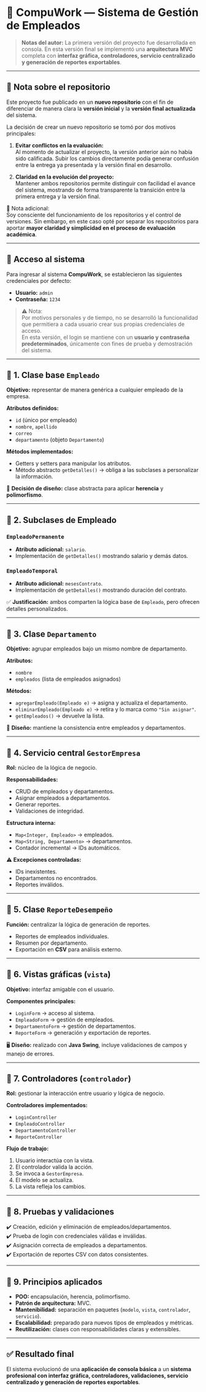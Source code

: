# 🚀 CompuWork — Sistema de Gestión de Empleados

> **Notas del autor:**
> La primera versión del proyecto fue desarrollada en consola.
> En esta versión final se implementó una **arquitectura MVC** completa con **interfaz gráfica, controladores, servicio centralizado y generación de reportes exportables**.


---

## 📌 Nota sobre el repositorio

Este proyecto fue publicado en un **nuevo repositorio** con el fin de diferenciar de manera clara la **versión inicial** y la **versión final actualizada** del sistema.

La decisión de crear un nuevo repositorio se tomó por dos motivos principales:

1. **Evitar conflictos en la evaluación:**  
   Al momento de actualizar el proyecto, la versión anterior aún no había sido calificada. Subir los cambios directamente podía generar confusión entre la entrega ya presentada y la versión final en desarrollo.

2. **Claridad en la evolución del proyecto:**  
   Mantener ambos repositorios permite distinguir con facilidad el avance del sistema, mostrando de forma transparente la transición entre la primera entrega y la versión final.

📌 Nota adicional:  
Soy consciente del funcionamiento de los repositorios y el control de versiones. Sin embargo, en este caso opté por separar los repositorios para aportar **mayor claridad y simplicidad en el proceso de evaluación académica**.



---

## 🔑 Acceso al sistema

Para ingresar al sistema **CompuWork**, se establecieron las siguientes credenciales por defecto:

- **Usuario:** `admin`  
- **Contraseña:** `1234`  

> ⚠️ Nota:  
> Por motivos personales y de tiempo, no se desarrolló la funcionalidad que permitiera a cada usuario crear sus propias credenciales de acceso.  
> En esta versión, el login se mantiene con un **usuario y contraseña predeterminados**, únicamente con fines de prueba y demostración del sistema.


---

## 📌 1. Clase base `Empleado`
**Objetivo:** representar de manera genérica a cualquier empleado de la empresa.  

**Atributos definidos:**
- `id` (único por empleado)  
- `nombre`, `apellido`  
- `correo`  
- `departamento` (objeto `Departamento`)  

**Métodos implementados:**
- Getters y setters para manipular los atributos.  
- Método abstracto `getDetalles()` → obliga a las subclases a personalizar la información.  

🔹 **Decisión de diseño:** clase abstracta para aplicar **herencia** y **polimorfismo**.  

---

## 📌 2. Subclases de Empleado
### `EmpleadoPermanente`
- **Atributo adicional:** `salario`.  
- Implementación de `getDetalles()` mostrando salario y demás datos.  

### `EmpleadoTemporal`
- **Atributo adicional:** `mesesContrato`.  
- Implementación de `getDetalles()` mostrando duración del contrato.  

✅ **Justificación:** ambos comparten la lógica base de `Empleado`, pero ofrecen detalles personalizados.  

---

## 📌 3. Clase `Departamento`
**Objetivo:** agrupar empleados bajo un mismo nombre de departamento.  

**Atributos:**
- `nombre`  
- `empleados` (lista de empleados asignados)  

**Métodos:**
- `agregarEmpleado(Empleado e)` → asigna y actualiza el departamento.  
- `eliminarEmpleado(Empleado e)` → retira y lo marca como `"Sin asignar"`.  
- `getEmpleados()` → devuelve la lista.  

🔹 **Diseño:** mantiene la consistencia entre empleados y departamentos.  

---

## 📌 4. Servicio central `GestorEmpresa`
**Rol:** núcleo de la lógica de negocio.  

**Responsabilidades:**
- CRUD de empleados y departamentos.  
- Asignar empleados a departamentos.  
- Generar reportes.  
- Validaciones de integridad.  

**Estructura interna:**
- `Map<Integer, Empleado>` → empleados.  
- `Map<String, Departamento>` → departamentos.  
- Contador incremental → IDs automáticos.  

⚠️ **Excepciones controladas:**  
- IDs inexistentes.  
- Departamentos no encontrados.  
- Reportes inválidos.  

---

## 📌 5. Clase `ReporteDesempeño`
**Función:** centralizar la lógica de generación de reportes.  

- Reportes de empleados individuales.  
- Resumen por departamento.  
- Exportación en **CSV** para análisis externo.  

---

## 📌 6. Vistas gráficas (`vista`)
**Objetivo:** interfaz amigable con el usuario.  

**Componentes principales:**
- `LoginForm` → acceso al sistema.  
- `EmpleadoForm` → gestión de empleados.  
- `DepartamentoForm` → gestión de departamentos.  
- `ReporteForm` → generación y exportación de reportes.  

🖥️ **Diseño:** realizado con **Java Swing**, incluye validaciones de campos y manejo de errores.  

---

## 📌 7. Controladores (`controlador`)
**Rol:** gestionar la interacción entre usuario y lógica de negocio.  

**Controladores implementados:**
- `LoginController`  
- `EmpleadoController`  
- `DepartamentoController`  
- `ReporteController`  

**Flujo de trabajo:**  
1. Usuario interactúa con la vista.  
2. El controlador valida la acción.  
3. Se invoca a `GestorEmpresa`.  
4. El modelo se actualiza.  
5. La vista refleja los cambios.  

---

## 📌 8. Pruebas y validaciones
✔️ Creación, edición y eliminación de empleados/departamentos.  
✔️ Prueba de login con credenciales válidas e inválidas.  
✔️ Asignación correcta de empleados a departamentos.  
✔️ Exportación de reportes CSV con datos consistentes.  

---

## 📌 9. Principios aplicados
- **POO:** encapsulación, herencia, polimorfismo.  
- **Patrón de arquitectura:** MVC.  
- **Mantenibilidad:** separación en paquetes (`modelo`, `vista`, `controlador`, `servicio`).  
- **Escalabilidad:** preparado para nuevos tipos de empleados y métricas.  
- **Reutilización:** clases con responsabilidades claras y extensibles.  

---

## ✅ Resultado final
El sistema evolucionó de una **aplicación de consola básica** a un **sistema profesional con interfaz gráfica, controladores, validaciones, servicio centralizado y generación de reportes exportables**.  
